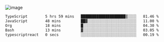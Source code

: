 ![image](https://github-profile-trophy.vercel.app/?username=CMOISDEAD&theme=oldie&row=1&no-frame=true&no-bg=true&margin-w=15&margin-h=15)
<!--START_SECTION:waka-->

```txt
TypeScript        5 hrs 59 mins   ████████████████████▒░░░░   81.46 %
JavaScript        48 mins         ██▓░░░░░░░░░░░░░░░░░░░░░░   11.00 %
Org               18 mins         █░░░░░░░░░░░░░░░░░░░░░░░░   04.30 %
Bash              13 mins         ▓░░░░░░░░░░░░░░░░░░░░░░░░   03.05 %
typescriptreact   0 secs          ░░░░░░░░░░░░░░░░░░░░░░░░░   00.19 %
```

<!--END_SECTION:waka--> 
